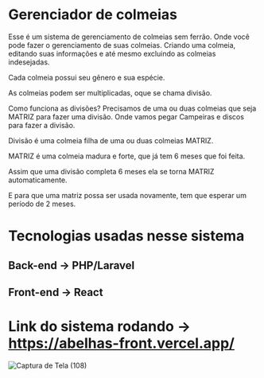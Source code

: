 # Gerenciador de colmeias

Esse é um sistema de gerenciamento de colmeias sem ferrão. Onde você pode fazer o gerenciamento de suas colmeias. Criando uma colmeia, editando suas informações e até mesmo excluindo as colmeias indesejadas.

Cada colmeia possui seu gênero e sua espécie.

As colmeias podem ser multiplicadas, oque se chama divisão.

Como funciona as divisões? Precisamos de uma ou duas colmeias que seja MATRIZ para fazer uma divisão. Onde vamos pegar Campeiras e discos para fazer a divisão.

Divisão é uma colmeia filha de uma ou duas colmeias MATRIZ.

MATRIZ é uma colmeia madura e forte, que já tem 6 meses que foi feita.

Assim que uma divisão completa 6 meses ela se torna MATRIZ automaticamente.

E para que uma matriz possa ser usada novamente, tem que esperar um período de 2 meses.

# Tecnologias usadas nesse sistema

## Back-end -> PHP/Laravel

## Front-end -> React

# Link do sistema rodando -> https://abelhas-front.vercel.app/

![Captura de Tela (108)](https://github.com/user-attachments/assets/7ee83e03-24a7-46f5-af09-f4eb27e6aeaa)

